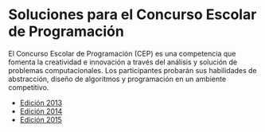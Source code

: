 # Soluciones para el Concurso Escolar de Programación

El Concurso Escolar de Programación (CEP) es una competencia que fomenta la creatividad e innovación a través del análisis y solución de problemas computacionales. Los participantes probarán sus habilidades de abstracción, diseño de algoritmos y programación en un ambiente competitivo.

* [Edición 2013](http://cs.ucsp.edu.pe/cep2013)
* [Edición 2014](http://cs.ucsp.edu.pe/cep2014)
* [Edición 2015](http://cs.ucsp.edu.pe/cep2015)

